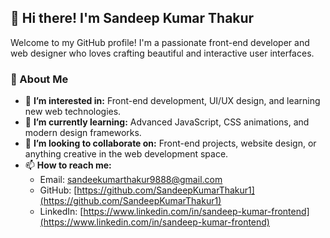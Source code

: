 ## 👋 Hi there! I'm Sandeep Kumar Thakur  
Welcome to my GitHub profile! I'm a passionate front-end developer and web designer who loves crafting beautiful and interactive user interfaces.  

### 🌟 About Me  
- 👀 **I’m interested in:** Front-end development, UI/UX design, and learning new web technologies.  
- 🌱 **I’m currently learning:** Advanced JavaScript, CSS animations, and modern design frameworks.  
- 💞️ **I’m looking to collaborate on:** Front-end projects, website design, or anything creative in the web development space.  
- 📫 **How to reach me:**  
  - Email: [sandeekumarthakur9888@gmail.com](mailto:sandeekumarthakur9888@gmail.com)  
  - GitHub: [https://github.com/SandeepKumarThakur1](https://github.com/SandeepKumarThakur1)
  - LinkedIn: [https://www.linkedin.com/in/sandeep-kumar-frontend](https://www.linkedin.com/in/sandeep-kumar-frontend)
